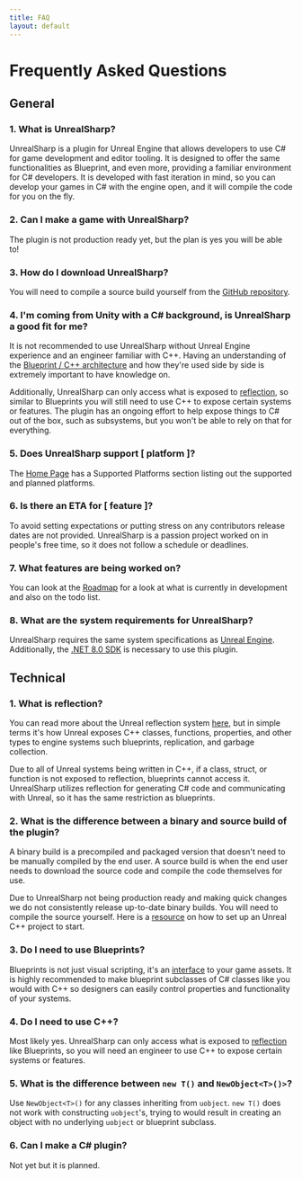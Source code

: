 ```yaml
---
title: FAQ
layout: default
---
```


# Frequently Asked Questions

## General
### 1. What is UnrealSharp?
UnrealSharp is a plugin for Unreal Engine that allows developers to use C# for game development and editor tooling. It is designed to offer the same functionalities as Blueprint, and even more, providing a familiar environment for C# developers. It is developed with fast iteration in mind, so you can develop your games in C# with the engine open, and it will compile the code for you on the fly.

### 2. Can I make a game with UnrealSharp?
The plugin is not production ready yet, but the plan is yes you will be able to!

### 3. How do I download UnrealSharp?
You will need to compile a source build yourself from the [GitHub repository](https://github.com/UnrealSharp/UnrealSharp).

### 4. I'm coming from Unity with a C# background, is UnrealSharp a good fit for me?
It is not recommended to use UnrealSharp without Unreal Engine experience and an engineer familiar with C++. Having an understanding of the [Blueprint / C++ architecture](https://youtu.be/VMZftEVDuCE?si=bxRZj6z9VDTC0Fkk) and how they're used side by side is extremely important to have knowledge on.

Additionally, UnrealSharp can only access what is exposed to [reflection](#1-what-is-reflection), so similar to Blueprints you will still need to use C++ to expose certain systems or features. The plugin has an ongoing effort to help expose things to C# out of the box, such as subsystems, but you won't be able to rely on that for everything.

### 5. Does UnrealSharp support [ platform ]?
The [Home Page](index.md#supported-platforms) has a Supported Platforms section listing out the supported and planned platforms.

### 6. Is there an ETA for [ feature ]?
To avoid setting expectations or putting stress on any contributors release dates are not provided. UnrealSharp is a passion project worked on in people's free time, so it does not follow a schedule or deadlines.

### 7. What features are being worked on?
You can look at the [Roadmap](https://github.com/orgs/UnrealSharp/projects/3) for a look at what is currently in development and also on the todo list.

### 8. What are the system requirements for UnrealSharp?
UnrealSharp requires the same system specifications as [Unreal Engine](https://dev.epicgames.com/documentation/en-us/unreal-engine/hardware-and-software-specifications-for-unreal-engine). Additionally, the [.NET 8.0 SDK](https://dotnet.microsoft.com/en-us/download/dotnet/8.0) is necessary to use this plugin.


## Technical
### 1. What is reflection?
You can read more about the Unreal reflection system [here](https://www.unrealengine.com/en-US/blog/unreal-property-system-reflection), but in simple terms it's how Unreal exposes C++ classes, functions, properties, and other types to engine systems such blueprints, replication, and garbage collection.

Due to all of Unreal systems being written in C++, if a class, struct, or function is not exposed to reflection, blueprints cannot access it. UnrealSharp utilizes reflection for generating C# code and communicating with Unreal, so it has the same restriction as blueprints.

### 2. What is the difference between a binary and source build of the plugin?
A binary build is a precompiled and packaged version that doesn't need to be manually compiled by the end user. A source build is when the end user needs to download the source code and compile the code themselves for use.

Due to UnrealSharp not being production ready and making quick changes we do not consistently release up-to-date binary builds. You will need to compile the source yourself. Here is a [resource](https://youtu.be/94FvzO1HVzY?si=fWKC3CY-eIKN1VPt) on how to set up an Unreal C++ project to start.

### 3. Do I need to use Blueprints?
Blueprints is not just visual scripting, it's an [interface](https://youtu.be/VMZftEVDuCE?si=QE0sKi4w9Q2YSlYm) to your game assets. It is highly recommended to make blueprint subclasses of C# classes like you would with C++ so designers can easily control properties and functionality of your systems.

### 4. Do I need to use C++?
Most likely yes. UnrealSharp can only access what is exposed to [reflection](#1-what-is-reflection) like Blueprints, so you will need an engineer to use C++ to expose certain systems or features.

### 5. What is the difference between `new T()` and `NewObject<T>()>`?
Use `NewObject<T>()` for any classes inheriting from `uobject`. `new T()` does not work with constructing `uobject`'s, trying to would result in creating an object with no underlying `uobject` or blueprint subclass.  

### 6. Can I make a C# plugin?
Not yet but it is planned.